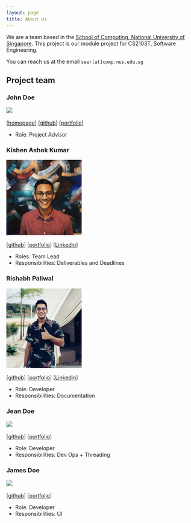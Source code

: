 ```yaml
---
layout: page
title: About Us
---
```


We are a team based in the [School of Computing, National University of Singapore](http://www.comp.nus.edu.sg). This project is  our module project for CS2103T, Software Engineering.

You can reach us at the email `seer[at]comp.nus.edu.sg`

## Project team

### John Doe

<img src="images/johndoe.png" width="200px">

[[homepage](http://www.comp.nus.edu.sg/~damithch)] [[github](https://github.com/johndoe)] [[portfolio](team/johndoe.md)]

* Role: Project Advisor

### Kishen Ashok Kumar

<img src="images/kishenkumarrrrr.png" width="200px">

[[github](https://github.com/KishenKumarrrrr)] [[portfolio](team/kishenkumarrrrr.md)] [[Linkedin](https://www.linkedin.com/in/kishen-ashok-kumar-75b0a1190/)]

* Roles: Team Lead
* Responsibilities: Deliverables and Deadlines

### Rishabh Paliwal

<img src="images/the-reefshark.png" width="200px">

[[github](https://github.com/the-reefshark)] [[portfolio](team/the-reefshark.md)] [[Linkedin](https://www.linkedin.com/in/rishabh-paliwal-44b865190/)]

* Role: Developer
* Responsibilities: Documentation

### Jean Doe

<img src="images/johndoe.png" width="200px">

[[github](http://github.com/johndoe)] [[portfolio](team/johndoe.md)]

* Role: Developer
* Responsibilities: Dev Ops + Threading

### James Doe

<img src="images/johndoe.png" width="200px">

[[github](http://github.com/johndoe)] [[portfolio](team/johndoe.md)]

* Role: Developer
* Responsibilities: UI
